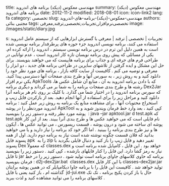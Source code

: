 title: مهندسی معکوس (دیکد) برنامه های اندروید
summary: مهندسی معکوس (دیکد) برنامه های اندروید
date: 2012-11-2
modified: 2018-08-01
icon:  icon-link2
lang: fa
category: تخصصی
slug: مهندسی-معکوس-(دیکد)-برنامه-های-اندروید
authors: مجتبی بنائی
tags: تخصصی‌نرم‌افزار,تجربیات,تخصصی,ترفند,معرفی
image: /images/static/diary.jpg

s: تجربیات | تخصصی | ترفند | معرفی با گسترش ابزارهایی که از سیستم عامل اندروید استفاده می کنند، برنامه نویسی اندروید جزء حوزه های پرطرفدار برنامه نویسی شده است به همین دلیل این ترم در درس برنامه نویسی سیستم ، اندروید را ارائه کرده ام.  یکی از مسائلی که پیش روی برنامه نویسان تازه کار اندروید است ، عدم توانایی در طراحی فرم های حرفه ای و جذاب برای برنامه هاییست که می خواهند بنویسند.  برای حل این مشکل و ایده گرفتن از تلاشهای سایرین در طراحی برنامه های جدید ، دو ابزار را معرفی و توصیه می کنم . کافیست از سایت کافه بازار ، برنامه های مورد نظر خود را دانلود کنید و به روش زیر ، به سورس آنها و طرح بندی صفحات آنها دسترسی پیدا کنید.  یکی نرم افزار ApkTools که با دادن برنامه اندروید به آن ، منابع آن شامل عکس ها، رشته ها و طرح بندی صفحات برنامه را به شما بر می گرداند و دیگری برنامه Dex2Jar که سورس برنامه اندروید را در اختیار شما می گذارد. با کلیک بر روی نام هر برنامه آنرا دانلود کنید و مراحل زیر را برای استفاده از آنها انجام دهید.  بعد از بازکردن فایل زیپ و استخراج محتویات آنها ، برای مشاهده منابع یک برنامه به روش زیر عمل کنید :   برنامه اندروید موردنظر را در پوشه ApkTool کپی کنید ، بعد وارد خط فرمان ویندوز شوید و به پوشه مورد نظر رفته و دستور زیر را بنویسید  :   java –jar apktool.jar d test.apk  که  test.apk نام فایلی است که می خواهید عکس ها و طرح بندی آنرا ببیند. بعد از این کار پوشه ای ساخته می شود و درون پوشه ، قسمت ریسورس ، می توانید عکس ها ، آیکون ها و نیز طرح بندی برنامه را ببینید .  اما اگر خود کد برنامه را نیاز دارید و یا می خواهید بدانید که فلان قسمت چگونه نوشته شده است نیاز به برنامه دوم دارید.  اول از همه پسوند فایل apk  را به zip تغییر دهید و فایل زیپ را باز کنید و دنبال فایلی بگردید با پسوند Dex که معمولاً classes.dex خواهد بود . این فایل ، کامپایل شده برنامه است و نیاز به رمز گشا دارد. این فایل را کنار فایلهای بازشده ، کپی کنید . دستور زیر را بنویسید تا فایل jar   برنامه که حاوی کلاسهای جاوای برنامه است تولید شود . دستور زیر را در خط فرمان بنویسید :  d2j-dex2jar.bat  classes.dex  با این کار فایل  classes-dex2jar.jar تولید خواهد شد . کافیست این فایل را با برنامه جاوا دیکامپایلر که در همین پوشه برایتان گذاشته ام ، باز کنید یعنی با فایل   jd-jui.exe    حال با باز کردن پکیج برنامه ، تک تک کلاسهای برنامه را می توانید مشاهده کنید و لذت ببرید .